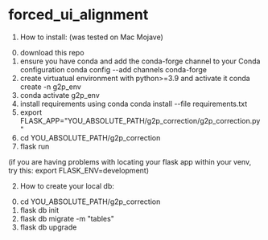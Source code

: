 # forced_ui_alignment


1. How to install:
  (was tested on Mac Mojave)

  0) download this repo
  1) ensure you have conda and add the conda-forge channel to your Conda configuration
    conda config --add channels conda-forge
  2) create virtuatual environment with python>=3.9 and activate it
      conda create -n g2p_env
  3) conda activate g2p_env
  4) install requirements using conda
     conda install --file requirements.txt
  5) export FLASK_APP="YOU_ABSOLUTE_PATH/g2p_correction/g2p_correction.py"
  4) cd YOU_ABSOLUTE_PATH/g2p_correction
  6) flask run
  
  (if you are having problems with locating your flask app within your venv,
   try this: 
    export FLASK_ENV=development)

2. How to create your local db:

  0) cd YOU_ABSOLUTE_PATH/g2p_correction
  1) flask db init
  2) flask db migrate -m "tables"
  3) flask db upgrade


